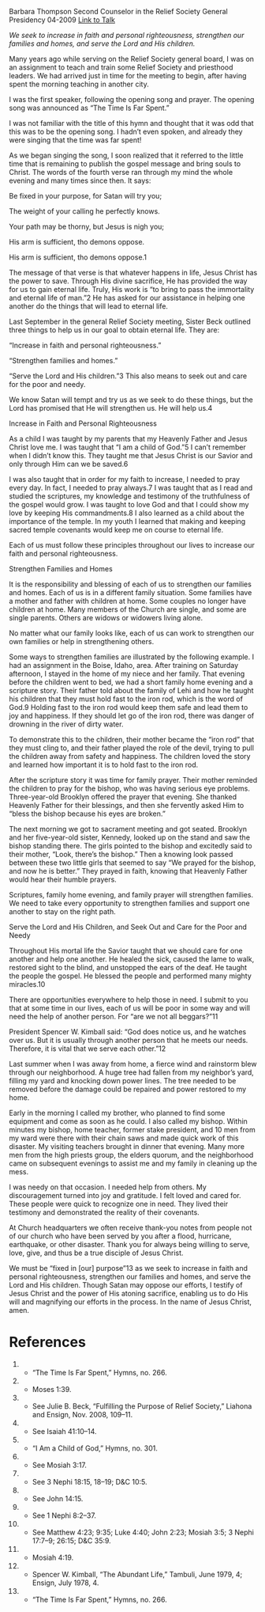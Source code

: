 Barbara Thompson
Second Counselor in the Relief Society General Presidency
04-2009
[Link to Talk](https://www.churchofjesuschrist.org/study/general-conference/2009/04/his-arm-is-sufficient?lang=eng)

_We seek to increase in faith and personal righteousness, strengthen our families and homes, and serve the Lord and His children._

Many years ago while serving on the Relief Society general board, I was on an assignment to teach and train some Relief Society and priesthood leaders. We had arrived just in time for the meeting to begin, after having spent the morning teaching in another city.

I was the first speaker, following the opening song and prayer. The opening song was announced as “The Time Is Far Spent.”

I was not familiar with the title of this hymn and thought that it was odd that this was to be the opening song. I hadn’t even spoken, and already they were singing that the time was far spent!

As we began singing the song, I soon realized that it referred to the little time that is remaining to publish the gospel message and bring souls to Christ. The words of the fourth verse ran through my mind the whole evening and many times since then. It says:





Be fixed in your purpose, for Satan will try you;

The weight of your calling he perfectly knows.

Your path may be thorny, but Jesus is nigh you;

His arm is sufficient, tho demons oppose.

His arm is sufficient, tho demons oppose.1





The message of that verse is that whatever happens in life, Jesus Christ has the power to save. Through His divine sacrifice, He has provided the way for us to gain eternal life. Truly, His work is “to bring to pass the immortality and eternal life of man.”2 He has asked for our assistance in helping one another do the things that will lead to eternal life.

Last September in the general Relief Society meeting, Sister Beck outlined three things to help us in our goal to obtain eternal life. They are:





“Increase in faith and personal righteousness.”





“Strengthen families and homes.”





“Serve the Lord and His children.”3 This also means to seek out and care for the poor and needy.





We know Satan will tempt and try us as we seek to do these things, but the Lord has promised that He will strengthen us. He will help us.4





Increase in Faith and Personal Righteousness



As a child I was taught by my parents that my Heavenly Father and Jesus Christ love me. I was taught that “I am a child of God.”5 I can’t remember when I didn’t know this. They taught me that Jesus Christ is our Savior and only through Him can we be saved.6

I was also taught that in order for my faith to increase, I needed to pray every day. In fact, I needed to pray always.7 I was taught that as I read and studied the scriptures, my knowledge and testimony of the truthfulness of the gospel would grow. I was taught to love God and that I could show my love by keeping His commandments.8 I also learned as a child about the importance of the temple. In my youth I learned that making and keeping sacred temple covenants would keep me on course to eternal life.

Each of us must follow these principles throughout our lives to increase our faith and personal righteousness.







Strengthen Families and Homes



It is the responsibility and blessing of each of us to strengthen our families and homes. Each of us is in a different family situation. Some families have a mother and father with children at home. Some couples no longer have children at home. Many members of the Church are single, and some are single parents. Others are widows or widowers living alone.

No matter what our family looks like, each of us can work to strengthen our own families or help in strengthening others.

Some ways to strengthen families are illustrated by the following example. I had an assignment in the Boise, Idaho, area. After training on Saturday afternoon, I stayed in the home of my niece and her family. That evening before the children went to bed, we had a short family home evening and a scripture story. Their father told about the family of Lehi and how he taught his children that they must hold fast to the iron rod, which is the word of God.9 Holding fast to the iron rod would keep them safe and lead them to joy and happiness. If they should let go of the iron rod, there was danger of drowning in the river of dirty water.

To demonstrate this to the children, their mother became the “iron rod” that they must cling to, and their father played the role of the devil, trying to pull the children away from safety and happiness. The children loved the story and learned how important it is to hold fast to the iron rod.

After the scripture story it was time for family prayer. Their mother reminded the children to pray for the bishop, who was having serious eye problems. Three-year-old Brooklyn offered the prayer that evening. She thanked Heavenly Father for their blessings, and then she fervently asked Him to “bless the bishop because his eyes are broken.”

The next morning we got to sacrament meeting and got seated. Brooklyn and her five-year-old sister, Kennedy, looked up on the stand and saw the bishop standing there. The girls pointed to the bishop and excitedly said to their mother, “Look, there’s the bishop.” Then a knowing look passed between these two little girls that seemed to say “We prayed for the bishop, and now he is better.” They prayed in faith, knowing that Heavenly Father would hear their humble prayers.

Scriptures, family home evening, and family prayer will strengthen families. We need to take every opportunity to strengthen families and support one another to stay on the right path.







Serve the Lord and His Children, and Seek Out and Care for the Poor and Needy



Throughout His mortal life the Savior taught that we should care for one another and help one another. He healed the sick, caused the lame to walk, restored sight to the blind, and unstopped the ears of the deaf. He taught the people the gospel. He blessed the people and performed many mighty miracles.10

There are opportunities everywhere to help those in need. I submit to you that at some time in our lives, each of us will be poor in some way and will need the help of another person. For “are we not all beggars?”11

President Spencer W. Kimball said: “God does notice us, and he watches over us. But it is usually through another person that he meets our needs. Therefore, it is vital that we serve each other.”12

Last summer when I was away from home, a fierce wind and rainstorm blew through our neighborhood. A huge tree had fallen from my neighbor’s yard, filling my yard and knocking down power lines. The tree needed to be removed before the damage could be repaired and power restored to my home.

Early in the morning I called my brother, who planned to find some equipment and come as soon as he could. I also called my bishop. Within minutes my bishop, home teacher, former stake president, and 10 men from my ward were there with their chain saws and made quick work of this disaster. My visiting teachers brought in dinner that evening. Many more men from the high priests group, the elders quorum, and the neighborhood came on subsequent evenings to assist me and my family in cleaning up the mess.

I was needy on that occasion. I needed help from others. My discouragement turned into joy and gratitude. I felt loved and cared for. These people were quick to recognize one in need. They lived their testimony and demonstrated the reality of their covenants.

At Church headquarters we often receive thank-you notes from people not of our church who have been served by you after a flood, hurricane, earthquake, or other disaster. Thank you for always being willing to serve, love, give, and thus be a true disciple of Jesus Christ.

We must be “fixed in [our] purpose”13 as we seek to increase in faith and personal righteousness, strengthen our families and homes, and serve the Lord and His children. Though Satan may oppose our efforts, I testify of Jesus Christ and the power of His atoning sacrifice, enabling us to do His will and magnifying our efforts in the process. In the name of Jesus Christ, amen.

# References
1. - “The Time Is Far Spent,” Hymns, no. 266.
2. - Moses 1:39.
3. - See Julie B. Beck, “Fulfilling the Purpose of Relief Society,” Liahona and Ensign, Nov. 2008, 109–11.
4. - See Isaiah 41:10–14.
5. - “I Am a Child of God,” Hymns, no. 301.
6. - See Mosiah 3:17.
7. - See 3 Nephi 18:15, 18–19; D&C 10:5.
8. - See John 14:15.
9. - See 1 Nephi 8:2–37.
10. - See Matthew 4:23; 9:35; Luke 4:40; John 2:23; Mosiah 3:5; 3 Nephi 17:7–9; 26:15; D&C 35:9.
11. - Mosiah 4:19.
12. - Spencer W. Kimball, “The Abundant Life,” Tambuli, June 1979, 4; Ensign, July 1978, 4.
13. - “The Time Is Far Spent,” Hymns, no. 266.